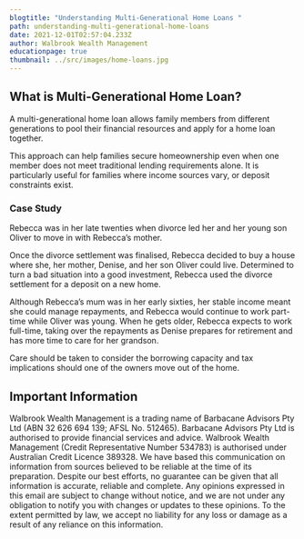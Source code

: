 ```yaml
---
blogtitle: "Understanding Multi-Generational Home Loans "
path: understanding-multi-generational-home-loans
date: 2021-12-01T02:57:04.233Z
author: Walbrook Wealth Management
educationpage: true
thumbnail: ../src/images/home-loans.jpg
---
```

## What is Multi-Generational Home Loan?

A multi-generational home loan allows family members from different generations to pool their financial resources and apply for a home loan together.  

This approach can help families secure homeownership even when one member does not meet traditional lending requirements alone. It is particularly useful for families where income sources vary, or deposit constraints exist. 

### Case Study 

Rebecca was in her late twenties when divorce led her and her young son Oliver to move in with Rebecca’s mother.  

Once the divorce settlement was finalised, Rebecca decided to buy a house where she, her mother, Denise, and her son Oliver could live. Determined to turn a bad situation into a good investment, Rebecca used the divorce settlement for a deposit on a new home. 

Although Rebecca’s mum was in her early sixties, her stable income meant she could manage repayments, and Rebecca would continue to work part-time while Oliver was young. When he gets older, Rebecca expects to work full-time, taking over the repayments as Denise prepares for retirement and has more time to care for her grandson. 

Care should be taken to consider the borrowing capacity and tax implications should one of the owners move out of the home.  

## Important Information

Walbrook Wealth Management is a trading name of Barbacane Advisors Pty Ltd (ABN 32 626 694 139; AFSL No. 512465). Barbacane Advisors Pty Ltd is authorised to provide financial services and advice. Walbrook Wealth Management (Credit Representative Number 534783) is authorised under Australian Credit Licence 389328.  We have based this communication on information from sources believed to be reliable at the time of its preparation. Despite our best efforts, no guarantee can be given that all information is accurate, reliable and complete. Any opinions expressed in this email are subject to change without notice, and we are not under any obligation to notify you with changes or updates to these opinions. To the extent permitted by law, we accept no liability for any loss or damage as a result of any reliance on this information.